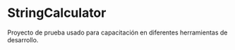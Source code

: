 # StringCalculator
Proyecto de prueba usado para capacitación en diferentes herramientas de desarrollo.
